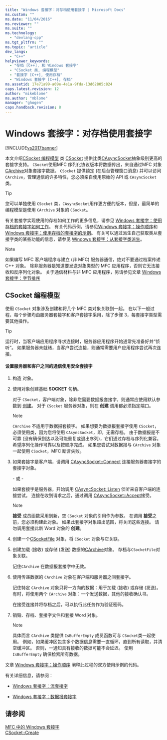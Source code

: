 ```yaml
---
title: "Windows 套接字：对存档使用套接字 | Microsoft Docs"
ms.custom: ""
ms.date: "11/04/2016"
ms.reviewer: ""
ms.suite: ""
ms.technology: 
  - "devlang-cpp"
ms.tgt_pltfrm: ""
ms.topic: "article"
dev_langs: 
  - "C++"
helpviewer_keywords: 
  - "存档 [C++], 和 Windows 套接字"
  - "CSocket 类, 编程模型"
  - "套接字 [C++], 使用存档"
  - "Windows 套接字 [C++], 存档"
ms.assetid: 17e71a99-a09e-4e1a-9fda-13d62805c824
caps.latest.revision: 12
author: "mikeblome"
ms.author: "mblome"
manager: "ghogen"
caps.handback.revision: 8
---
```

# Windows 套接字：对存档使用套接字
[!INCLUDE[vs2017banner](../assembler/inline/includes/vs2017banner.md)]

本文介绍[CSocket 编程模型](#_core_the_csocket_programming_model) 类 [CSocket](../mfc/reference/csocket-class.md) 提供比类[CAsyncSocket](../mfc/reference/casyncsocket-class.md)抽象级别更高的套接字支持。  `CSocket`使用MFC 序列化协议版本将数据传出，来自通过MFC 对象[CArchive](../mfc/reference/carchive-class.md)对象套接字数据。  `CSocket` 提供锁定 \(在后台管理窗口消息\) 并可以访问 `CArchive`，管理通信的许多特性，您必须亲自使用原始的 API 或 `CAsyncSocket`类。  
  
> [!TIP]
>  您可以单独使用 `CSocket` 类，`CAsyncSocket`用作更方便的版本，但是，最简单的编程模型是使用 `CArchive` 对象的 `CSocket`。  
  
 有关套接字实现使用的存档如何工作的更多信息，请参见 [Windows 套接字：使用存档的套接字如何工作](../mfc/windows-sockets-how-sockets-with-archives-work.md)。  有关代码示例，请参见[Windows 套接字：操作顺序](../mfc/windows-sockets-sequence-of-operations.md)和 [Windows 套接字：使用存档的套接字的示例](../mfc/windows-sockets-example-of-sockets-using-archives.md)。  有关可以通过派生自己获取类从套接字类的某些功能的信息，请参见 [Windows 套接字：从套接字类派生](../mfc/windows-sockets-deriving-from-socket-classes.md)。  
  
> [!NOTE]
>  如果编写 MFC 客户端程序与建立 \(非 MFC\) 服务器通信，绝对不要通过档案传递 C\+\+ 对象。  除非服务器是知道要发送对象类型的 MFC 应用程序，否则它无法接收和反序列化对象。  关于通信材料与非 MFC 应用程序，另请参见文章 [Windows 套接字：字节排序](../mfc/windows-sockets-byte-ordering.md)  
  
##  <a name="_core_the_csocket_programming_model"></a> CSocket 编程模型  
 使用 `CSocket` 对象涉及创建和将几个 MFC 类对象关联到一起。  在以下一般过程，每个步骤均由服务器套接字和客户套接字采用，除了步骤 3，每套接字类型需要其他操作。  
  
> [!TIP]
>  运行时，当客户端应用程序寻求连接时，服务器应用程序开始通常先准备好并“侦听”。  如果服务器未就绪，当客户尝试连接，则通常需要用户应用程序尝试再次连接。  
  
#### 设置服务器和客户之间的通信使用安全套接字  
  
1.  构造 [](../mfc/reference/csocket-class.md "CSocket Class") 对象。  
  
2.  使用对象创建基础 **SOCKET** 句柄。  
  
     对于 `CSocket`，客户端对象，除非您需要数据报套接字，则通常应使用默认参数到 [创建](../Topic/CAsyncSocket::Create.md)。  对于 `CSocket` 服务器对象，则在 **创建** 调用都必须指定端口。  
  
    > [!NOTE]
    >  `CArchive` 不适用于数据报套接字。  如果想要为数据报套接字使用 `CSocket`，必须使用类，因为您将使用 `CAsyncSocket`，即，无需存档。  由于数据报是不可靠 \(没有确保到达以及可能重复或退出序列\)，它们通过存档与序列化兼容。  希望序列化操作可靠以及按顺序完成。  如果您尝试对数据报与 `CArchive` 对象一起使用 `CSocket`，MFC 断言失败。  
  
3.  如果套接字是客户端，请调用 [CAsyncSocket::Connect](../Topic/CAsyncSocket::Connect.md) 连接服务器套接字的套接字对象。  
  
     \- 或 \-  
  
     如果套接字是服务器，开始调用 [CAsyncSocket::Listen](../Topic/CAsyncSocket::Listen.md) 侦听来自客户端的连接尝试。  连接在收到请求之后，通过调用 [CAsyncSocket::Accept](../Topic/CAsyncSocket::Accept.md)接受。  
  
    > [!NOTE]
    >  **接受** 成员函数采用到新，空 `CSocket` 对象的引用作为参数。  在调用 **接受**之前，您必须构建此对象。  如果此套接字对象超出范围，将关闭这些连接。  请勿调用套接此新 Word 对象的 **创建**。  
  
4.  创建一个[CSocketFile](../mfc/reference/csocketfile-class.md) 对象，将 `CSocket` 对象与它关联。  
  
5.  创建加载 \(接收\) 或存储 \(发送\) 数据的[CArchive](../mfc/reference/carchive-class.md)对象。  存档与`CSocketFile`对象关联。  
  
     记住`CArchive` 在数据报套接字中无效。  
  
6.  使用传递数据的 `CArchive` 对象在客户端和服务器之间套接字。  
  
     记住特定 `CArchive` 对象只将一方向的数据：用于加载 \(接收\) 或存储 \(发送\)。  有时，将使用两个 `CArchive` 对象：一个发送数据，其他的接收确认书。  
  
     在接受连接并将存档之后，可以执行此任务作为验证密码。  
  
7.  销毁、存档、套接字文件和套接 Word 对象。  
  
    > [!NOTE]
    >  具体而言 `CArchive` 类提供 `IsBufferEmpty` 成员函数可与 `CSocket`类一起使用。  例如，如果缓冲区包含多个数据信息需要一直循环，直到所有读取，并清空缓冲区。  否则，一通知具有接收的数据可能不会延迟。  使用 `IsBufferEmpty` 确保检索所有数据。  
  
 文章 [Windows 套接字：操作顺序](../mfc/windows-sockets-sequence-of-operations.md) 阐释此过程的双方使用示例的代码。  
  
 有关详细信息，请参阅：  
  
-   [Windows 套接字：流套接字](../mfc/windows-sockets-stream-sockets.md)  
  
-   [Windows 套接字：数据报套接字](../mfc/windows-sockets-datagram-sockets.md)  
  
## 请参阅  
 [MFC 中的 Windows 套接字](../mfc/windows-sockets-in-mfc.md)   
 [CSocket::Create](../Topic/CSocket::Create.md)